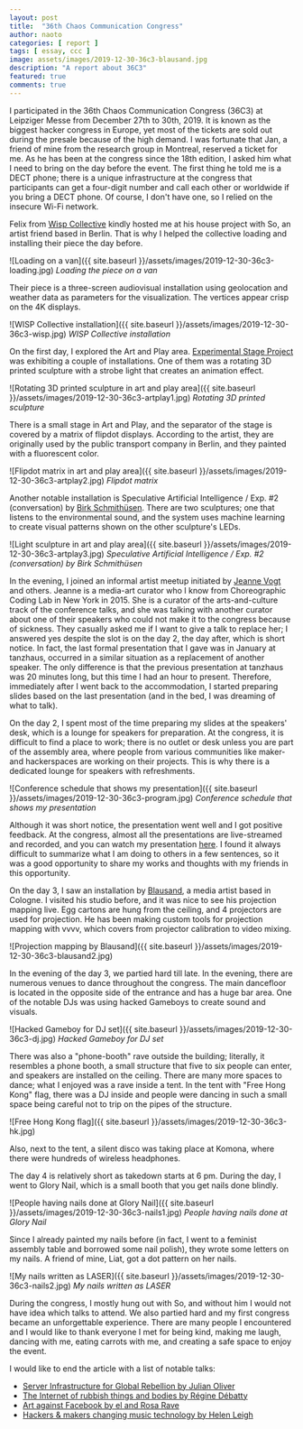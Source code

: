 ```yaml
---
layout: post
title:  "36th Chaos Communication Congress"
author: naoto
categories: [ report ]
tags: [ essay, ccc ]
image: assets/images/2019-12-30-36c3-blausand.jpg
description: "A report about 36C3"
featured: true
comments: true
---
```


I participated in the 36th Chaos Communication Congress (36C3) at Leipziger Messe from December 27th to 30th, 2019. It is known as the biggest hacker congress in Europe, yet most of the tickets are sold out during the presale because of the high demand. I was fortunate that Jan, a friend of mine from the research group in Montreal, reserved a ticket for me. As he has been at the congress since the 18th edition, I asked him what I need to bring on the day before the event. The first thing he told me is a DECT phone; there is a unique infrastructure at the congress that participants can get a four-digit number and call each other or worldwide if you bring a DECT phone. Of course, I don't have one, so I relied on the insecure Wi-Fi network.

Felix from [Wisp Collective](http://wisp-kollektiv.de/) kindly hosted me at his house project with So, an artist friend based in Berlin. That is why I helped the collective loading and installing their piece the day before.

![Loading on a van]({{ site.baseurl }}/assets/images/2019-12-30-36c3-loading.jpg)
*Loading the piece on a van*

Their piece is a three-screen audiovisual installation using geolocation and weather data as parameters for the visualization. The vertices appear crisp on the 4K displays.

![WISP Collective installation]({{ site.baseurl }}/assets/images/2019-12-30-36c3-wisp.jpg)
*WISP Collective installation*

On the first day, I explored the Art and Play area. [Experimental Stage Project](http://xstageproject.com/) was exhibiting a couple of installations. One of them was a rotating 3D printed sculpture with a strobe light that creates an animation effect.

![Rotating 3D printed sculpture in art and play area]({{ site.baseurl }}/assets/images/2019-12-30-36c3-artplay1.jpg)
*Rotating 3D printed sculpture*

There is a small stage in Art and Play, and the separator of the stage is covered by a matrix of flipdot displays. According to the artist, they are originally used by the public transport company in Berlin, and they painted with a fluorescent color.

![Flipdot matrix in art and play area]({{ site.baseurl }}/assets/images/2019-12-30-36c3-artplay2.jpg)
*Flipdot matrix*

Another notable installation is Speculative Artificial Intelligence / Exp. #2 (conversation) by [Birk Schmithüsen](http://birkschmithuesen.com/). There are two sculptures; one that listens to the environmental sound, and the system uses machine learning to create visual patterns shown on the other sculpture's LEDs.

![Light sculpture in art and play area]({{ site.baseurl }}/assets/images/2019-12-30-36c3-artplay3.jpg)
*Speculative Artificial Intelligence / Exp. #2 (conversation) by Birk Schmithüsen*

In the evening, I joined an informal artist meetup initiated by [Jeanne Vogt](http://jeannevogt.de/) and others. Jeanne is a media-art curator who I know from Choreographic Coding Lab in New York in 2015. She is a curator of the arts-and-culture track of the conference talks, and she was talking with another curator about one of their speakers who could not make it to the congress because of sickness. They casually asked me if I want to give a talk to replace her; I answered yes despite the slot is on the day 2, the day after, which is short notice. In fact, the last formal presentation that I gave was in January at tanzhaus, occurred in a similar situation as a replacement of another speaker. The only difference is that the previous presentation at tanzhaus was 20 minutes long, but this time I had an hour to present. Therefore, immediately after I went back to the accommodation, I started preparing slides based on the last presentation (and in the bed, I was dreaming of what to talk).

On the day 2, I spent most of the time preparing my slides at the speakers' desk, which is a lounge for speakers for preparation. At the congress, it is difficult to find a place to work; there is no outlet or desk unless you are part of the assembly area, where people from various communities like maker- and hackerspaces are working on their projects. This is why there is a dedicated lounge for speakers with refreshments.

![Conference schedule that shows my presentation]({{ site.baseurl }}/assets/images/2019-12-30-36c3-program.jpg)
*Conference schedule that shows my presentation*

Although it was short notice, the presentation went well and I got positive feedback. At the congress, almost all the presentations are live-streamed and recorded, and you can watch my presentation [here](https://media.ccc.de/v/36c3-11310-algorithm_diversion). I found it always difficult to summarize what I am doing to others in a few sentences, so it was a good opportunity to share my works and thoughts with my friends in this opportunity.

On the day 3, I saw an installation by [Blausand](http://oktoskop.com/), a media artist based in Cologne. I visited his studio before, and it was nice to see his projection mapping live. Egg cartons are hung from the ceiling, and 4 projectors are used for projection. He has been making custom tools for projection mapping with vvvv, which covers from projector calibration to video mixing.

![Projection mapping by Blausand]({{ site.baseurl }}/assets/images/2019-12-30-36c3-blausand2.jpg)

In the evening of the day 3, we partied hard till late. In the evening, there are numerous venues to dance throughout the congress. The main dancefloor is located in the opposite side of the entrance and has a huge bar area. One of the notable DJs was using hacked Gameboys to create sound and visuals.

![Hacked Gameboy for DJ set]({{ site.baseurl }}/assets/images/2019-12-30-36c3-dj.jpg)
*Hacked Gameboy for DJ set*

There was also a "phone-booth" rave outside the building; literally, it resembles a phone booth, a small structure that five to six people can enter, and speakers are installed on the ceiling. There are many more spaces to dance; what I enjoyed was a rave inside a tent. In the tent with "Free Hong Kong" flag, there was a DJ inside and people were dancing in such a small space being careful not to trip on the pipes of the structure.

![Free Hong Kong flag]({{ site.baseurl }}/assets/images/2019-12-30-36c3-hk.jpg)

Also, next to the tent, a silent disco was taking place at Komona, where there were hundreds of wireless headphones.

The day 4 is relatively short as takedown starts at 6 pm. During the day, I went to Glory Nail, which is a small booth that you get nails done blindly.

![People having nails done at Glory Nail]({{ site.baseurl }}/assets/images/2019-12-30-36c3-nails1.jpg)
*People having nails done at Glory Nail*

Since I already painted my nails before (in fact, I went to a feminist assembly table and borrowed some nail polish), they wrote some letters on my nails. A friend of mine, Liat, got a dot pattern on her nails.

![My nails written as LASER]({{ site.baseurl }}/assets/images/2019-12-30-36c3-nails2.jpg)
*My nails written as LASER*

During the congress, I mostly hung out with So, and without him I would not have idea which talks to attend. We also partied hard and my first congress became an unforgettable experience. There are many people I encountered and I would like to thank everyone I met for being kind, making me laugh, dancing with me, eating carrots with me, and creating a safe space to enjoy the event.

I would like to end the article with a list of notable talks:

* [Server Infrastructure for Global Rebellion by Julian Oliver](https://media.ccc.de/v/36c3-11008-server_infrastructure_for_global_rebellion)
* [The Internet of rubbish things and bodies by Régine Débatty](https://media.ccc.de/v/36c3-11236-the_internet_of_rubbish_things_and_bodies)
* [Art against Facebook by el and Rosa Rave](https://media.ccc.de/v/36c3-11178-art_against_facebook)
* [ Hackers & makers changing music technology by Helen Leigh](https://media.ccc.de/v/36c3-10548-hackers_makers_changing_music_technology)